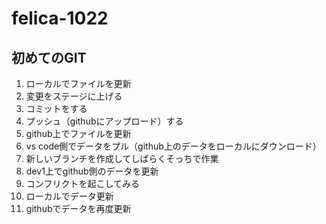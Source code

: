 # felica-1022
## 初めてのGIT
1. ローカルでファイルを更新
2. 変更をステージに上げる
3. コミットをする
4. プッシュ（githubにアップロード）する
5. github上でファイルを更新
6. vs code側でデータをプル（github上のデータをローカルにダウンロード）
7. 新しいブランチを作成してしばらくそっちで作業
8. dev1上でgithub側のデータを更新
9. コンフリクトを起こしてみる
10. ローカルでデータ更新
11. githubでデータを再度更新
